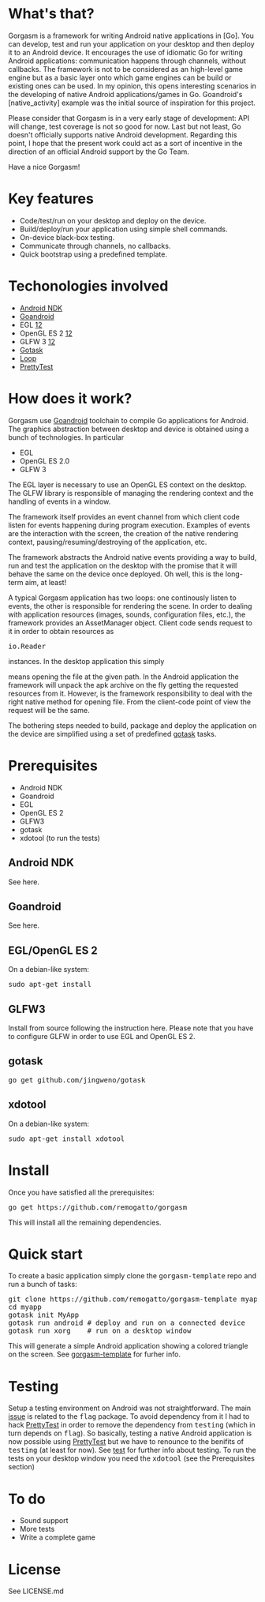 # What's that?

Gorgasm is a framework for writing Android native applications in
[Go]. You can develop, test and run your application on your desktop
and then deploy it to an Android device. It encourages the use of
idiomatic Go for writing Android applications: communication happens
through channels, without callbacks. The framework is not to be
considered as an high-level game engine but as a basic layer onto
which game engines can be build or existing ones can be used. In my
opinion, this opens interesting scenarios in the developing of native
Android applications/games in Go. Goandroid's [native_activity]
example was the initial source of inspiration for this project.

Please consider that Gorgasm is in a very early stage of development:
API will change, test coverage is not so good for now. Last but not
least, Go doesn't officially supports native Android
development. Regarding this point, I hope that the present work could
act as a sort of incentive in the direction of an official Android
support by the Go Team.

Have a nice Gorgasm!

# Key features

* Code/test/run on your desktop and deploy on the device.
* Build/deploy/run your application using simple shell commands.
* On-device black-box testing.
* Communicate through channels, no callbacks.
* Quick bootstrap using a predefined template.

# Techonologies involved

* [Android NDK](http://developer.android.com/tools/sdk/ndk/index.html)
* [Goandroid](https://github.com/eliasnaur/goandroid)
* EGL [1](https://www.khronos.org/egl/)[2](https://github.com/remogatto/egl)
* OpenGL ES 2 [1](http://www.khronos.org/opengles/2_X/)[2](https://github.com/remogatto/opengles2)
* GLFW 3 [1](http://www.glfw.org/)[2](https://github.com/go-gl/glfw3)
* [Gotask](https://github.com/jingweno/gotask)
* [Loop](http://git.tideland.biz/goas/loop)
* [PrettyTest](https://github.com/remogatto/prettytest)

# How does it work?

Gorgasm use [Goandroid](https://github.com/) toolchain to compile Go
applications for Android. The graphics abstraction between desktop and
device is obtained using a bunch of technologies. In particular

* EGL
* OpenGL ES 2.0
* GLFW 3

The EGL layer is necessary to use an OpenGL ES context on the
desktop. The GLFW library is responsible of managing the rendering
context and the handling of events in a window.

The framework itself provides an event channel from which client code
listen for events happening during program execution. Examples of
events are the interaction with the screen, the creation of the native
rendering context, pausing/resuming/destroying of the application,
etc.

The framework abstracts the Android native events providing a way to
build, run and test the application on the desktop with the promise
that it will behave the same on the device once deployed. Oh well,
this is the long-term aim, at least!

A typical Gorgasm application has two loops: one continously listen to
events, the other is responsible for rendering the scene. In order to
dealing with application resources (images, sounds, configuration
files, etc.), the framework provides an AssetManager object. Client
code sends request to it in order to obtain resources as
<pre>io.Reader</pre> instances. In the desktop application this simply
means opening the file at the given path. In the Android application
the framework will unpack the apk archive on the fly getting the
requested resources from it. However, is the framework responsibility
to deal with the right native method for opening file. From the
client-code point of view the request will be the same.

The bothering steps needed to build, package and deploy the
application on the device are simplified using a set of predefined
[gotask](https://github.com/jingweno/gotask) tasks.

# Prerequisites

* Android NDK
* Goandroid
* EGL
* OpenGL ES 2
* GLFW3
* gotask
* xdotool (to run the tests)

## Android NDK

See here.

## Goandroid

See here.

## EGL/OpenGL ES 2

On a debian-like system:

<pre>
sudo apt-get install
</pre>

## GLFW3

Install from source following the instruction here. Please note that
you have to configure GLFW in order to use EGL and OpenGL ES 2.

## gotask

<pre>
go get github.com/jingweno/gotask
</pre>

## xdotool

On a debian-like system:

<pre>
sudo apt-get install xdotool
</pre>

# Install

Once you have satisfied all the prerequisites:

<pre>
go get https://github.com/remogatto/gorgasm
</pre>

This will install all the remaining dependencies.

# Quick start

To create a basic application simply clone the
<tt>gorgasm-template</tt> repo and run a bunch of tasks:

<pre>
git clone https://github.com/remogatto/gorgasm-template myapp
cd myapp
gotask init MyApp
gotask run android # deploy and run on a connected device
gotask run xorg    # run on a desktop window
</pre>

This will generate a simple Android application showing a colored
triangle on the screen. See
[gorgasm-template](https://github.com/remogatto/gorgasm-template) for
furher info.

# Testing

Setup a testing environment on Android was not straightforward. The
main [issue](https://github.com/eliasnaur/goandroid/issues/20) is
related to the <tt>flag</tt> package. To avoid dependency from it I
had to hack [PrettyTest](https://github.com/remogatto/prettytest) in
order to remove the dependency from <tt>testing</tt> (which in turn
depends on <tt>flag</tt>). So basically, testing a native Android
application is now possible using
[PrettyTest](https://github.com/remogatto/prettytest) but we have to
renounce to the benifits of <tt>testing</tt> (at least for now). See
[test](test/) for further info about testing. To run the tests on your
desktop window you need the <tt>xdotool</tt> (see the Prerequisites
section)

# To do

* Sound support
* More tests
* Write a complete game

# License

See LICENSE.md
